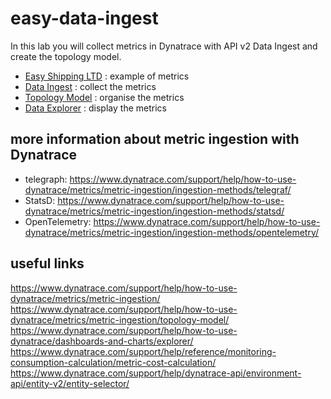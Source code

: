 # easy-data-ingest

In this lab you will collect metrics in Dynatrace with API v2 Data Ingest and create the topology model.

  - [Easy Shipping LTD](/easy-shipping-ltd) : example of metrics
  - [Data Ingest](/data-ingest) : collect the metrics 
  - [Topology Model](/topology-model) : organise the metrics
  - [Data Explorer](/data-explorer) : display the metrics

## more information about metric ingestion with Dynatrace 

- telegraph: https://www.dynatrace.com/support/help/how-to-use-dynatrace/metrics/metric-ingestion/ingestion-methods/telegraf/  
- StatsD: https://www.dynatrace.com/support/help/how-to-use-dynatrace/metrics/metric-ingestion/ingestion-methods/statsd/  
- OpenTelemetry: https://www.dynatrace.com/support/help/how-to-use-dynatrace/metrics/metric-ingestion/ingestion-methods/opentelemetry/  

## useful links 

https://www.dynatrace.com/support/help/how-to-use-dynatrace/metrics/metric-ingestion/  
https://www.dynatrace.com/support/help/how-to-use-dynatrace/metrics/metric-ingestion/topology-model/  
https://www.dynatrace.com/support/help/how-to-use-dynatrace/dashboards-and-charts/explorer/  
https://www.dynatrace.com/support/help/reference/monitoring-consumption-calculation/metric-cost-calculation/  
https://www.dynatrace.com/support/help/dynatrace-api/environment-api/entity-v2/entity-selector/
